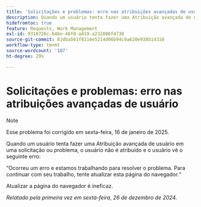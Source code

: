 ```yaml
---
title: 'Solicitações e problemas: erro nas atribuições avançadas de usuário'
description: Quando um usuário tenta fazer uma Atribuição avançada de usuário em uma solicitação ou problema, o usuário não é atribuído e o usuário vê um erro.
hidefromtoc: true
feature: Requests, Work Management
exl-id: 9310726c-646e-46f0-a419-a232086f4738
source-git-commit: 81dba561f8116e5214d06b94c9a620e938b14310
workflow-type: tm+mt
source-wordcount: '107'
ht-degree: 29%

---
```


# Solicitações e problemas: erro nas atribuições avançadas de usuário

>[!NOTE]
>
>Esse problema foi corrigido em sexta-feira, 16 de janeiro de 2025.

Quando um usuário tenta fazer uma Atribuição avançada de usuário em uma solicitação ou problema, o usuário não é atribuído e o usuário vê o seguinte erro:

“Ocorreu um erro e estamos trabalhando para resolver o problema. Para continuar com seu trabalho, tente atualizar esta página do navegador.“

Atualizar a página do navegador é ineficaz.

_Relatado pela primeira vez em sexta-feira, 26 de dezembro de 2024._
